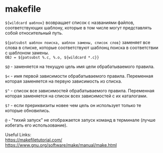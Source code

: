 # makefile
`${wildcard шаблон}` возвращает список с названиями файлов, соответствующих шаблону,
которые в том числе могут представлять собой относительный путь.  
  
`${patsubst шаблон поиска, шаблон замены, список слов}` заменяет все слова в списке,
которые соответствуют шаблонц поиска в соответствии с шаблоном замены.  
`OBJ = ${patsubst %.c, %.o, ${wildcard *.c}}`  
  
`$@` - заменяется на текущую цель имя цели обрабатываемого правила.  
  
`$<` - имя первой зависимости обрабатываемого правила. Переменная которая заменяется 
на первую зависимость из списка.  
  
`$^` - список все зависимостей обрабатываемого правила. Переменная которая заменяется 
на список всех зависимостей с их каталогами.  
  
`$?` - если прериквизиты новее чем цель он использует только те которые обновились.  
  
`@` - "тихий запуск" не отображается запуск команд в терминале (лучше избегать его использование).
  
Useful Links:  
https://makefiletutorial.com/  
https://www.gnu.org/software/make/manual/make.html
